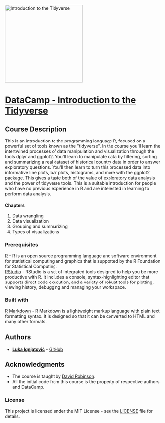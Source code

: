 <img src="https://assets.datacamp.com/production/course_4914/shields/original/shield_image_course_4914_20180824-15-gt3h0p?1535132842" alt="Introduction to the Tidyverse" width="250x" height="250x">

# [DataCamp - Introduction to the Tidyverse](https://www.datacamp.com/courses/introduction-to-the-tidyverse/)

## Course Description

This is an introduction to the programming language R, focused on a powerful set of tools known as the "tidyverse". In the course you'll learn the intertwined processes of data manipulation and visualization through the tools dplyr and ggplot2. You'll learn to manipulate data by filtering, sorting and summarizing a real dataset of historical country data in order to answer exploratory questions. You'll then learn to turn this processed data into informative line plots, bar plots, histograms, and more with the ggplot2 package. This gives a taste both of the value of exploratory data analysis and the power of tidyverse tools. This is a suitable introduction for people who have no previous experience in R and are interested in learning to perform data analysis.

#### Chapters

1) Data wrangling  
2) Data visualization  
3) Grouping and summarizing  
4) Types of visualizations

### Prerequisites

[R](https://cran.r-project.org/bin/) - R is an open source programming language and software environment for statistical computing and graphics that is supported by the R Foundation for Statistical Computing.  
[RStudio](https://www.rstudio.com/products/rstudio/download/) - RStudio is a set of integrated tools designed to help you be more productive with R. It includes a console, syntax-highlighting editor that supports direct code execution, and a variety of robust tools for plotting, viewing history, debugging and managing your workspace.  

### Built with

[R Markdown](http://rmarkdown.rstudio.com/) - R Markdown is a lightweight markup language with plain text formatting syntax. It is designed so that it can be converted to HTML and many other formats.

## Authors

* [**Luka Ignjatović**](https://www.linkedin.com/in/lukaignjatovic/) - [GitHub](https://github.com/LukaIgnjatovic)

## Acknowledgments

* The course is taught by [David Robinson](https://www.datacamp.com/instructors/drobinson).
* All the initial code from this course is the property of respective authors and DataCamp.

### License

This project is licensed under the MIT License - see the [LICENSE](LICENSE) file for details.
